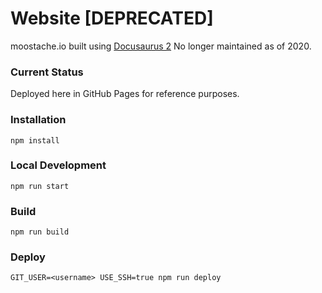 # Website [DEPRECATED]

moostache.io built using [Docusaurus 2](https://v2.docusaurus.io/)
No longer maintained as of 2020.

### Current Status

Deployed here in GitHub Pages for reference purposes.

### Installation

```
npm install
```

### Local Development

```
npm run start
```

### Build

```
npm run build
```

### Deploy

```
GIT_USER=<username> USE_SSH=true npm run deploy
```

